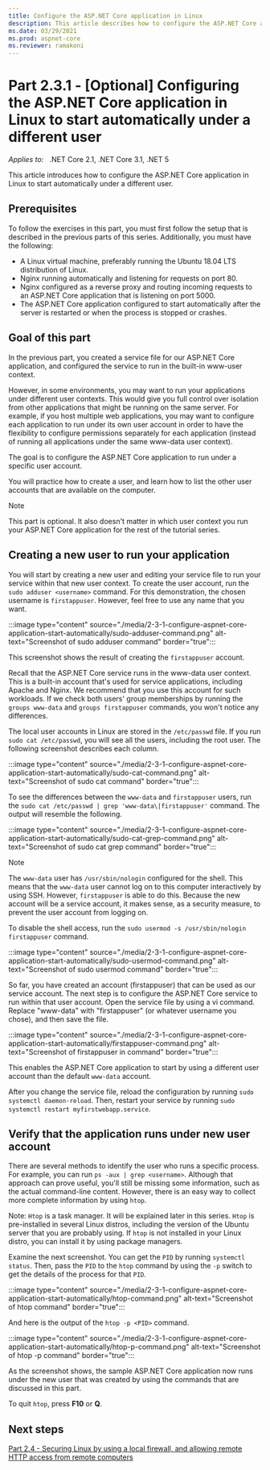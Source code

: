 ```yaml
---
title: Configure the ASP.NET Core application in Linux
description: This article describes how to configure the ASP.NET Core application in Linux to start automatically under a different user.
ms.date: 03/29/2021
ms.prod: aspnet-core
ms.reviewer: ramakoni
---
```

# Part 2.3.1 - [Optional] Configuring the ASP.NET Core application in Linux to start automatically under a different user

_Applies to:_ &nbsp; .NET Core 2.1, .NET Core 3.1, .NET 5  

This article introduces how to configure the ASP.NET Core application in Linux to start automatically under a different user.

## Prerequisites

To follow the exercises in this part, you must first follow the setup that is described in the previous parts of this series. Additionally, you must have the following:

- A Linux virtual machine, preferably running the Ubuntu 18.04 LTS distribution of Linux.
- Nginx running automatically and listening for requests on port 80.
- Nginx configured as a reverse proxy and routing incoming requests to an ASP.NET Core application that is listening on port 5000.
- The ASP.NET Core application configured to start automatically after the server is restarted or when the process is stopped or crashes.

## Goal of this part

In the previous part, you created a service file for our ASP.NET Core application, and configured the service to run in the built-in www-user context.

However, in some environments, you may want to run your applications under different user contexts. This would give you full control over isolation from other applications that might be running on the same server. For example, if you host multiple web applications, you may want to configure each application to run under its own user account in order to have the flexibility to configure permissions separately for each application (instead of running all applications under the same www-data user context).

The goal is to configure the ASP.NET Core application to run under a specific user account.

You will practice how to create a user, and learn how to list the other user accounts that are available on the computer.

> [!NOTE]
> This part is optional. It also doesn't matter in which user context you run your ASP.NET Core application for the rest of the tutorial series.

## Creating a new user to run your application

You will start by creating a new user and editing your service file to run your service within that new user context. To create the user account, run the `sudo adduser <username>` command. For this demonstration, the chosen username is `firstappuser`. However, feel free to use any name that you want.

:::image type="content" source="./media/2-3-1-configure-aspnet-core-application-start-automatically/sudo-adduser-command.png" alt-text="Screenshot of sudo adduser command" border="true":::

This screenshot shows the result of creating the `firstappuser` account.

Recall that the ASP.NET Core service runs in the www-data user context. This is a built-in account that's used for service applications, including Apache and Nginx. We recommend that you use this account for such workloads. If we check both users' group memberships by running the `groups www-data` and `groups firstappuser` commands, you won't notice any differences.

The local user accounts in Linux are stored in the `/etc/passwd` file. If you run `sudo cat /etc/passwd`, you will see all the users, including the root user. The following screenshot describes each column.

:::image type="content" source="./media/2-3-1-configure-aspnet-core-application-start-automatically/sudo-cat-command.png" alt-text="Screenshot of sudo cat command" border="true":::

To see the differences between the `www-data` and `firstappuser` users, run the `sudo cat /etc/passwd | grep 'www-data\|firstappuser'` command. The output will resemble the following.

:::image type="content" source="./media/2-3-1-configure-aspnet-core-application-start-automatically/sudo-cat-grep-command.png" alt-text="Screenshot of sudo cat grep command" border="true":::

> [!NOTE]
> The `www-data` user has `/usr/sbin/nologin` configured for the shell. This means that the `www-data` user cannot log on to this computer interactively by using SSH. However, `firstappuser` is able to do this. Because the new account will be a service account, it makes sense, as a security measure, to prevent the user account from logging on.

To disable the shell access, run the `sudo usermod -s /usr/sbin/nologin firstappuser` command.

:::image type="content" source="./media/2-3-1-configure-aspnet-core-application-start-automatically/sudo-usermod-command.png" alt-text="Screenshot of sudo usermod command" border="true":::

So far, you have created an account (firstappuser) that can be used as our service account. The next step is to configure the ASP.NET Core service to run within that user account. Open the service file by using a vi command. Replace "www-data" with "firstappuser" (or whatever username you chose), and then save the file.

:::image type="content" source="./media/2-3-1-configure-aspnet-core-application-start-automatically/firstappuser-command.png" alt-text="Screenshot of firstappuser in command" border="true":::

This enables the ASP.NET Core application to start by using a different user account than the default `www-data` account.

After you change the service file, reload the configuration by running `sudo systemctl daemon-reload`. Then, restart your service by running `sudo systemctl restart myfirstwebapp.service`.

## Verify that the application runs under new user account

There are several methods to identify the user who runs a specific process. For example, you can run `ps -aux | grep <username>`. Although that approach can prove useful, you'll still be missing some information, such as the actual command-line content. However, there is an easy way to collect more complete information by using `htop`.

Note: `Htop` is a task manager. It will be explained later in this series. `Htop` is pre-installed in several Linux distros, including the version of the Ubuntu server that you are probably using. If `htop` is not installed in your Linux distro, you can install it by using package managers.

Examine the next screenshot. You can get the `PID` by running `systemctl status`. Then, pass the `PID` to the `htop` command by using the `-p` switch to get the details of the process for that `PID`.

:::image type="content" source="./media/2-3-1-configure-aspnet-core-application-start-automatically/htop-command.png" alt-text="Screenshot of htop command" border="true":::

And here is the output of the `htop -p <PID>` command.

:::image type="content" source="./media/2-3-1-configure-aspnet-core-application-start-automatically/htop-p-command.png" alt-text="Screenshot of htop -p command" border="true":::

As the screenshot shows, the sample ASP.NET Core application now runs under the new user that was created by using the commands that are discussed in this part.

To quit `htop`, press **F10** or **Q**.

## Next steps

[Part 2.4 - Securing Linux by using a local firewall, and allowing remote HTTP access from remote computers](2-4-use-local-firewall-allowing-http-access.md)
